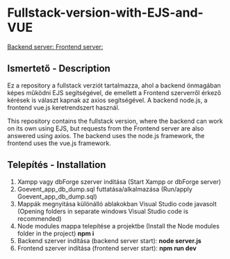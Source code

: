 # Fullstack-version-with-EJS-and-VUE
[Backend server: ](http:localhost:5172)
[Frontend server: ](http:localhost:5173)


## Ismertető - Description
Ez a repository a fullstack verziót tartalmazza, ahol a backend önmagában képes működni EJS segítségével, de emellett a Frontend szerverről érkező kérések is választ kapnak az axios segítségével. A backend node.js, a frontend vue.js keretrendszert használ.

This repository contains the fullstack version, where the backend can work on its own using EJS, but requests from the Frontend server are also answered using axios. The backend uses the node.js framework, the frontend uses the vue.js framework.

## Telepítés - Installation

1. Xampp vagy dbForge szerver indítása (Start Xampp or dbForge server)  
2. Goevent_app_db_dump.sql futtatása/alkalmazása (Run/apply Goevent_app_db_dump.sql)   
3. Mappák megnyitása különálló ablakokban Visual Studio code javasolt (Opening folders in separate windows Visual Studio code is recommended)    
4. Node modules mappa telepítése a projektbe (Install the Node modules folder in the project) **npm i**  
5. Backend szerver indítása (backend server start): **node server.js**    
6. Frontend szerver indítása (frontend server start): **npm run dev**  
